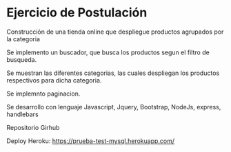 # Ejercicio de Postulación

Construcción de una tienda online que despliegue productos agrupados 
por la categoria

Se implemento un buscador, que busca los productos segun el filtro de busqueda.

Se muestran las diferentes categorias, las cuales despliegan los 
productos respectivos para dicha categoria.

Se implemnto paginacion.

Se desarrollo con lenguaje Javascript, Jquery, Bootstrap, NodeJs, express, handlebars

Repositorio Girhub


Deploy Heroku:
https://prueba-test-mysql.herokuapp.com/